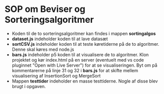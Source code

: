 # SOP om Beviser og Sorteringsalgoritmer
- Koden til de to sorteringsalgoritmer kan findes i mappen **sortingalgos**
- **dataset.js** indeholder koden til at lave datasæt
- **sortCSV.js** indeholder koden til at teste køretiderne på de to algoritmer. Denne skal køres med node.js
- **bars.js** indeholder p5 koden til at visualisere de to algoritmer. Klon projektet og kør index.html på en server (eventuelt med vs code pluginnet "Open with Live Server") for at se visualiseringen. Byt om på kommentarerne på linje 31 og 32 i **bars.js** for at skifte mellem visualisering af InsertionSort og MergeSort
- Mappen **testtider** indeholder en masse testtiderne. Nogle af disse blev brugt i opgaven.